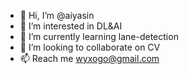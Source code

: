 - 👋 Hi, I’m @aiyasin
- 👀 I’m interested in DL&AI
- 🌱 I’m currently learning lane-detection
- 💞️ I’m looking to collaborate on CV
- 📫 Reach me wyxogo@gmail.com

<!---
This is a ✨ special ✨ repository because its `README.md` (this file) appears on your GitHub profile.
You can click the Preview link to take a look at your changes.
--->
